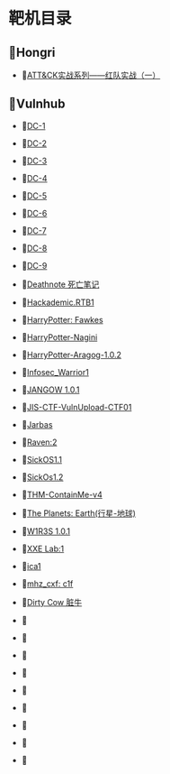 # 靶机目录



## :vertical_traffic_light:Hongri

- :seedling:[ATT&CK实战系列——红队实战（一）](https://github.com/hxysaury/Target-Test/blob/main/Hongri/ATT%26CK%E5%AE%9E%E6%88%98%E7%B3%BB%E5%88%97%E2%80%94%E2%80%94%E7%BA%A2%E9%98%9F%E5%AE%9E%E6%88%98%EF%BC%88%E4%B8%80%EF%BC%89.md)



## :vertical_traffic_light:Vulnhub

- :seedling:[DC-1](https://github.com/hxysaury/Target-Test/blob/main/Vulnhub/DC-1.md)
- :seedling:[DC-2](https://github.com/hxysaury/Target-Test/blob/main/Vulnhub/DC-2.md)
- :seedling:[DC-3](https://github.com/hxysaury/Target-Test/blob/main/Vulnhub/DC-3.md)

- :seedling:[DC-4](https://github.com/hxysaury/Target-Test/blob/main/Vulnhub/DC-4.md)

- :seedling:[DC-5](https://github.com/hxysaury/Target-Test/blob/main/Vulnhub/DC-5.md)

- :seedling:[DC-6](https://github.com/hxysaury/Target-Test/blob/main/Vulnhub/DC-6.md)

- :seedling:[DC-7](https://github.com/hxysaury/Target-Test/blob/main/Vulnhub/DC-7.md)

- :seedling:[DC-8](https://github.com/hxysaury/Target-Test/blob/main/Vulnhub/DC-8.md)

- :seedling:[DC-9](https://github.com/hxysaury/Target-Test/blob/main/Vulnhub/DC-9.md)

- :seedling:[Deathnote 死亡笔记](https://github.com/hxysaury/Target-Test/blob/main/Vulnhub/Deathnote.md)
- :seedling:[Hackademic.RTB1](https://github.com/hxysaury/Target-Test/blob/main/Vulnhub/Hackademic.RTB1.md)
- :seedling:[HarryPotter: Fawkes](https://github.com/hxysaury/Target-Test/blob/main/Vulnhub/HarryPotter-Fawkes.md)
- :seedling:[HarryPotter-Nagini](https://github.com/hxysaury/Target-Test/blob/main/Vulnhub/HarryPotter-2-Nagini.md)
- :seedling:[HarryPotter-Aragog-1.0.2](https://github.com/hxysaury/Target-Test/blob/main/Vulnhub/HarryPotter-Aragog-1.0.2.md)

- :seedling:[Infosec_Warrior1](https://github.com/hxysaury/Target-Test/blob/main/Vulnhub/Infosec_Warrior1.md)

- :seedling:[JANGOW 1.0.1](https://github.com/hxysaury/Target-Test/blob/main/Vulnhub/JANGOW%201.0.1.md)
- :seedling:[JIS-CTF-VulnUpload-CTF01](https://github.com/hxysaury/Target-Test/blob/main/Vulnhub/JIS-CTF-VulnUpload-CTF01.md)
- :seedling:[Jarbas](https://github.com/hxysaury/Target-Test/blob/main/Vulnhub/md)
- :seedling:[Raven:2](https://github.com/hxysaury/Target-Test/blob/main/Vulnhub/Raven%202.md)
- :seedling:[SickOS1.1](https://github.com/hxysaury/Target-Test/blob/main/Vulnhub/SickOS1.1.md)
- :no_bell:[SickOs1.2](https://github.com/hxysaury/Target-Test/blob/main/Vulnhub/SickOs1.2.md)
- :seedling:[THM-ContainMe-v4](https://github.com/hxysaury/Target-Test/blob/main/Vulnhub/THM-ContainMe-v4.md)
- :seedling:[The Planets: Earth(行星-地球)](https://github.com/hxysaury/Target-Test/blob/main/Vulnhub/The%20Planets%20Earth.md)
- :seedling:[W1R3S  1.0.1](https://github.com/hxysaury/Target-Test/blob/main/Vulnhub/W1R3S%201.0.1.md)
- :seedling:[XXE Lab:1](https://github.com/hxysaury/Target-Test/blob/main/Vulnhub/XXE%20Lab%201.md)
- :seedling:[ica1](https://github.com/hxysaury/Target-Test/blob/main/Vulnhub/ica1.md)
- :seedling:[mhz_cxf: c1f](https://github.com/hxysaury/Target-Test/blob/main/Vulnhub/mhz_c1f.md)
- :seedling:[Dirty Cow 脏牛](https://github.com/hxysaury/Target-Test/blob/main/Vulnhub/%E8%84%8F%E7%89%9Blampiao.md)
- :seedling:
- :seedling:
- :seedling:
- :seedling:
- :seedling:
- :seedling:
- :seedling:
- :seedling:
- :seedling:
